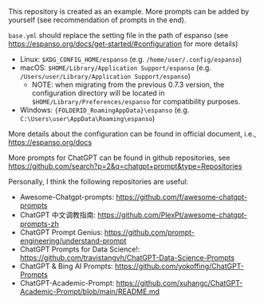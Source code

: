This repository is created as an example. More prompts can be added by yourself (see recommendation of prompts in the end).



`base.yml` should replace the setting file in the path of espanso (see https://espanso.org/docs/get-started/#configuration for more details)

- Linux: `$XDG_CONFIG_HOME/espanso` (e.g. `/home/user/.config/espanso`)
- macOS: `$HOME/Library/Application Support/espanso` (e.g.`  /Users/user/Library/Application Support/espanso`)
  - NOTE: when migrating from the previous 0.7.3 version, the configuration directory will be located in `$HOME/Library/Preferences/espanso` for compatibility purposes.
- Windows: `{FOLDERID_RoamingAppData}\espanso` (e.g. `C:\Users\user\AppData\Roaming\espanso`)



More details about the configuration can be found in official document, i.e., https://espanso.org/docs





More prompts for ChatGPT can be found in github repositories, see https://github.com/search?p=2&q=chatgpt+prompt&type=Repositories



Personally, I think the following repositories are useful:

- Awesome-Chatgpt-prompts: https://github.com/f/awesome-chatgpt-prompts
- ChatGPT 中文调教指南: https://github.com/PlexPt/awesome-chatgpt-prompts-zh
- ChatGPT Prompt Genius: https://github.com/prompt-engineering/understand-prompt
- ChatGPT Prompts for Data Science!: https://github.com/travistangvh/ChatGPT-Data-Science-Prompts
- ChatGPT & Bing AI Prompts: https://github.com/yokoffing/ChatGPT-Prompts
- ChatGPT-Academic-Prompt: https://github.com/xuhangc/ChatGPT-Academic-Prompt/blob/main/README.md

